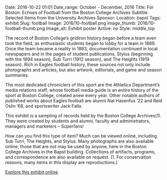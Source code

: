 Date: 2016-10-22 01:01 
Date_range: October - December, 2016
Title: For Boston: Echoes of Football from the Boston College Archives 
Subtitle: Selected Items from the University Archives
Sponsor:
Location: bapst
Tags: exhibit
Slug: football
Image: 2016/10-football.png
Image_thumb: 2016/10-football-thumb.png
Image_alt: Exhibit poster
Active: no
Style: middle_top

The record of Boston College’s gridiron history began before a team even took the field, as enthusiastic students began to lobby for a team in 1889. Once the team became a reality in 1893, documentation continued in local newspapers and in the pages of student publications, Stylus (beginning with the 1894 season), Sub Turri (1912 season), and The Heights (1919 season). Rich in Eagles football history, these sources not only include photographs and articles, but also artwork, editorials, and game and season summaries. 

The most dedicated chroniclers of this sport are the Athletics Department’s media relations staff, whose football media guide is an entire history of the sport at Boston College, created anew every year. Other notable authors of published works about Eagles football are alumni Nat Hasenfus ’22 and Reid Oslin ’68, and sportswriter Jack Falla.

This exhibit is a sampling of records held by the Boston College Archives(1). They were created by students and alumni, faculty and administrators, managers and marketers – Superfans! 

How can you find this type of item? Much can be viewed online, including Sub Turri, The Heights, and Stylus. Many photographs are also available online; those that are not may be used by anyone, here in the Boston College Archives in the Bapst building. Collections of artifacts, programs, and correspondence are also available on request. 
(1. For conservation reasons, many items in this display are reproductions.)

<a href="https://library.bc.edu/burns-exhibits/for-boston-football/" class="explore" target="_blank">Explore this exhibit online</a>.